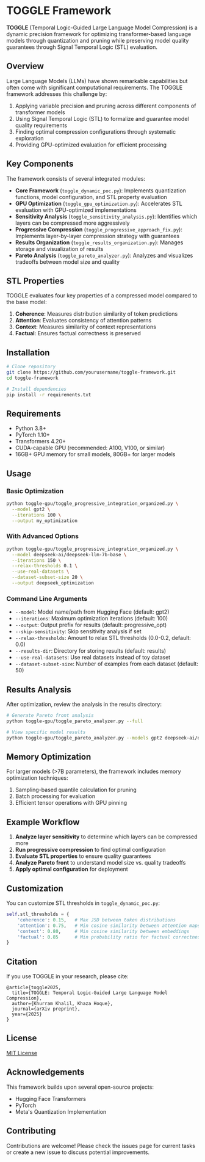 # TOGGLE Framework

**TOGGLE** (Temporal Logic-Guided Large Language Model Compression) is a dynamic precision framework for optimizing transformer-based language models through quantization and pruning while preserving model quality guarantees through Signal Temporal Logic (STL) evaluation.

## Overview

Large Language Models (LLMs) have shown remarkable capabilities but often come with significant computational requirements. The TOGGLE framework addresses this challenge by:

1. Applying variable precision and pruning across different components of transformer models
2. Using Signal Temporal Logic (STL) to formalize and guarantee model quality requirements
3. Finding optimal compression configurations through systematic exploration
4. Providing GPU-optimized evaluation for efficient processing

## Key Components

The framework consists of several integrated modules:

- **Core Framework** (`toggle_dynamic_poc.py`): Implements quantization functions, model configuration, and STL property evaluation
- **GPU Optimization** (`toggle_gpu_optimization.py`): Accelerates STL evaluation with GPU-optimized implementations
- **Sensitivity Analysis** (`toggle_sensitivity_analysis.py`): Identifies which layers can be compressed more aggressively
- **Progressive Compression** (`toggle_progressive_approach_fix.py`): Implements layer-by-layer compression strategy with guarantees
- **Results Organization** (`toggle_results_organization.py`): Manages storage and visualization of results
- **Pareto Analysis** (`toggle_pareto_analyzer.py`): Analyzes and visualizes tradeoffs between model size and quality

## STL Properties

TOGGLE evaluates four key properties of a compressed model compared to the base model:

1. **Coherence**: Measures distribution similarity of token predictions
2. **Attention**: Evaluates consistency of attention patterns
3. **Context**: Measures similarity of context representations
4. **Factual**: Ensures factual correctness is preserved

## Installation

```bash
# Clone repository
git clone https://github.com/yourusername/toggle-framework.git
cd toggle-framework

# Install dependencies
pip install -r requirements.txt
```

## Requirements

- Python 3.8+
- PyTorch 1.10+
- Transformers 4.20+
- CUDA-capable GPU (recommended: A100, V100, or similar)
- 16GB+ GPU memory for small models, 80GB+ for larger models

## Usage

### Basic Optimization

```bash
python toggle-gpu/toggle_progressive_integration_organized.py \
  --model gpt2 \
  --iterations 100 \
  --output my_optimization
```

### With Advanced Options

```bash
python toggle-gpu/toggle_progressive_integration_organized.py \
  --model deepseek-ai/deepseek-llm-7b-base \
  --iterations 150 \
  --relax-thresholds 0.1 \
  --use-real-datasets \
  --dataset-subset-size 20 \
  --output deepseek_optimization
```

### Command Line Arguments

- `--model`: Model name/path from Hugging Face (default: gpt2)
- `--iterations`: Maximum optimization iterations (default: 100)
- `--output`: Output prefix for results (default: progressive_opt)
- `--skip-sensitivity`: Skip sensitivity analysis if set
- `--relax-thresholds`: Amount to relax STL thresholds (0.0-0.2, default: 0.0)
- `--results-dir`: Directory for storing results (default: results)
- `--use-real-datasets`: Use real datasets instead of toy dataset
- `--dataset-subset-size`: Number of examples from each dataset (default: 50)

## Results Analysis

After optimization, review the analysis in the results directory:

```bash
# Generate Pareto front analysis
python toggle-gpu/toggle_pareto_analyzer.py --full

# View specific model results
python toggle-gpu/toggle_pareto_analyzer.py --models gpt2 deepseek-ai/deepseek-llm-7b-base
```

## Memory Optimization

For larger models (>7B parameters), the framework includes memory optimization techniques:

1. Sampling-based quantile calculation for pruning
2. Batch processing for evaluation
3. Efficient tensor operations with GPU pinning

## Example Workflow

1. **Analyze layer sensitivity** to determine which layers can be compressed more
2. **Run progressive compression** to find optimal configuration
3. **Evaluate STL properties** to ensure quality guarantees
4. **Analyze Pareto front** to understand model size vs. quality tradeoffs
5. **Apply optimal configuration** for deployment

## Customization

You can customize STL thresholds in `toggle_dynamic_poc.py`:

```python
self.stl_thresholds = {
    'coherence': 0.15,   # Max JSD between token distributions
    'attention': 0.75,   # Min cosine similarity between attention maps
    'context': 0.80,     # Min cosine similarity between embeddings
    'factual': 0.85      # Min probability ratio for factual correctness
}
```

## Citation

If you use TOGGLE in your research, please cite:

```
@article{toggle2025,
  title={TOGGLE: Temporal Logic-Guided Large Language Model Compression},
  author={Khurram Khalil, Khaza Hoque},
  journal={arXiv preprint},
  year={2025}
}
```

## License

[MIT License](LICENSE)

## Acknowledgements

This framework builds upon several open-source projects:
- Hugging Face Transformers
- PyTorch
- Meta's Quantization Implementation

## Contributing

Contributions are welcome! Please check the issues page for current tasks or create a new issue to discuss potential improvements.